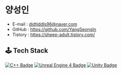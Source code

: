 # 양성인
- E-mail : didtjddls96@naver.com
- GitHub : https://github.com/YangSeongIn
- Tistory : https://sheep-adult.tistory.com/

## 🕹 Tech Stack  
[![C++ Badge](https://img.shields.io/badge/c++-00599C?&style=for-the-badge&logo=c%2B%2B&logoColor=white)]()
[![Unreal Engine 4 Badge](https://img.shields.io/badge/unrealengine-%23313131.svg?style=for-the-badge&logo=unrealengine&logoColor=white)]()
[![Unity Badge](https://img.shields.io/badge/unity-%23000000.svg?style=for-the-badge&logo=unity&logoColor=white)]()
</hr>
